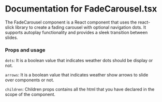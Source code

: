 # Documentation for FadeCarousel.tsx
The FadeCarousel component is a React component that uses the react-slick library to create a fading carousel with optional navigation dots. It supports autoplay functionality and provides a sleek transition between slides.
### Props and usage
`dots`: It is a boolean value that indicates weather dots should be display or not.

`arrows`: It is a boolean value that indicates weather show arrows to slide over components or not.

`children`: Children props contains all the html that you have declared in the scope of the component.